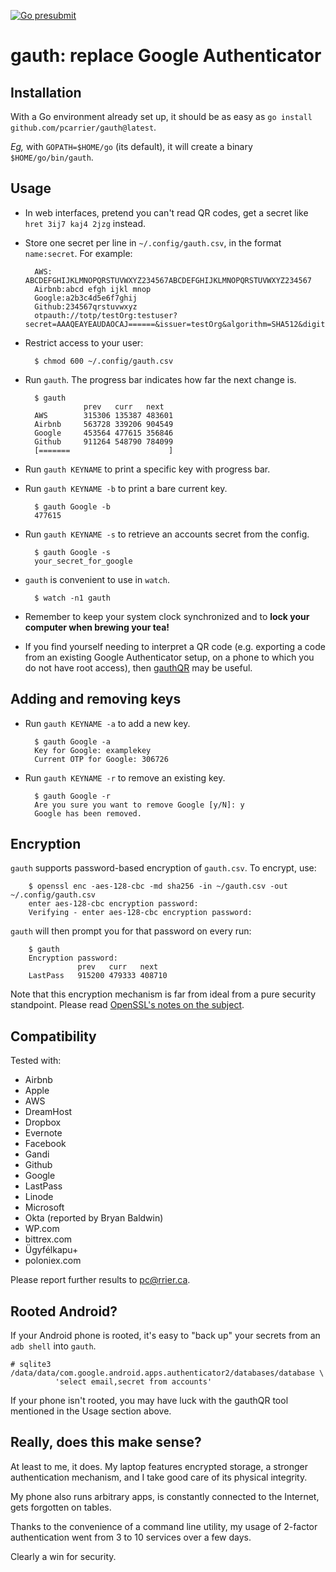 [![Go presubmit](https://github.com/pcarrier/gauth/actions/workflows/go-presubmit.yml/badge.svg)](https://github.com/pcarrier/gauth/actions)

gauth: replace Google Authenticator
===================================

Installation
------------

With a Go environment already set up, it should be as easy as `go install github.com/pcarrier/gauth@latest`.

*Eg,* with `GOPATH=$HOME/go` (its default), it will create a binary `$HOME/go/bin/gauth`.

Usage
-----

- In web interfaces, pretend you can't read QR codes, get a secret like `hret 3ij7 kaj4 2jzg` instead.
- Store one secret per line in `~/.config/gauth.csv`, in the format `name:secret`. For example:

        AWS:   ABCDEFGHIJKLMNOPQRSTUVWXYZ234567ABCDEFGHIJKLMNOPQRSTUVWXYZ234567
        Airbnb:abcd efgh ijkl mnop
        Google:a2b3c4d5e6f7ghij
        Github:234567qrstuvwxyz
        otpauth://totp/testOrg:testuser?secret=AAAQEAYEAUDAOCAJ======&issuer=testOrg&algorithm=SHA512&digits=8&period=30

- Restrict access to your user:

        $ chmod 600 ~/.config/gauth.csv

- Run `gauth`. The progress bar indicates how far the next change is.

        $ gauth
                   prev   curr   next
        AWS        315306 135387 483601
        Airbnb     563728 339206 904549
        Google     453564 477615 356846
        Github     911264 548790 784099
        [=======                      ]

- Run `gauth KEYNAME` to print a specific key with progress bar.

- Run `gauth KEYNAME -b` to print a bare current key.

        $ gauth Google -b
        477615

- Run `gauth KEYNAME -s` to retrieve an accounts secret from the config.

        $ gauth Google -s
        your_secret_for_google

- `gauth` is convenient to use in `watch`.

        $ watch -n1 gauth

- Remember to keep your system clock synchronized and to **lock your computer when brewing your tea!**

- If you find yourself needing to interpret a QR code (e.g. exporting a code
  from an existing Google Authenticator setup, on a phone to which you do not
  have root access), then [gauthQR](https://github.com/jbert/gauthQR) may be useful.


Adding and removing keys
------------------------

- Run `gauth KEYNAME -a` to add a new key.

        $ gauth Google -a
        Key for Google: examplekey
        Current OTP for Google: 306726

- Run `gauth KEYNAME -r` to remove an existing key.

        $ gauth Google -r
        Are you sure you want to remove Google [y/N]: y
        Google has been removed.

Encryption
----------

`gauth` supports password-based encryption of `gauth.csv`. To encrypt, use:

        $ openssl enc -aes-128-cbc -md sha256 -in ~/gauth.csv -out ~/.config/gauth.csv
        enter aes-128-cbc encryption password:
        Verifying - enter aes-128-cbc encryption password:

`gauth` will then prompt you for that password on every run:

        $ gauth
        Encryption password:
                   prev   curr   next
        LastPass   915200 479333 408710

Note that this encryption mechanism is far from ideal from a pure security standpoint.
Please read [OpenSSL's notes on the subject](https://www.openssl.org/docs/man3.2/man3/EVP_BytesToKey.html#NOTES).

Compatibility
-------------

Tested with:

- Airbnb
- Apple
- AWS
- DreamHost
- Dropbox
- Evernote
- Facebook
- Gandi
- Github
- Google
- LastPass
- Linode
- Microsoft
- Okta (reported by Bryan Baldwin)
- WP.com
- bittrex.com
- Ügyfélkapu+
- poloniex.com

Please report further results to pc@rrier.ca.

Rooted Android?
---------------

If your Android phone is rooted, it's easy to "back up" your secrets from an `adb shell` into `gauth`.

    # sqlite3 /data/data/com.google.android.apps.authenticator2/databases/database \
              'select email,secret from accounts'

If your phone isn't rooted, you may have luck with the gauthQR tool mentioned
in the Usage section above.

Really, does this make sense?
-----------------------------

At least to me, it does. My laptop features encrypted storage, a stronger authentication mechanism,
and I take good care of its physical integrity.

My phone also runs arbitrary apps, is constantly connected to the Internet, gets forgotten on tables.

Thanks to the convenience of a command line utility, my usage of 2-factor authentication went from
3 to 10 services over a few days.

Clearly a win for security.
